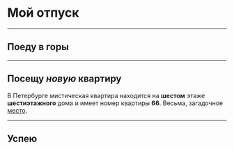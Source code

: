 # Мой отпуск


---
## Поеду в **горы**


---
## Посещу **_новую_ квартиру**
В Петербурге мистическая квартира находится на **шестом** этаже **шестиэтажного** дома и имеет номер квартиры **66**. Весьма, загадочное [место](https://yandex.ru/maps/-/CCUJZIcN1A
).

---
## Успею